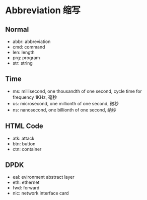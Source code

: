# Abbreviation 缩写

## Normal
- abbr: abbreviation
- cmd: command
- len: length
- prg: program
- str: string

## Time
- ms: millisecond, one thousandth of one second, cycle time for frequency 1KHz, 毫秒
- us: microsecond, one millionth of one second, 微秒
- ns: nanosecond, one billionth of one second, 纳秒

## HTML Code
- atk: attack
- btn: button
- ctn: container

## DPDK
- eal: evironment abstract layer
- eth: ethernet
- fwd: forward
- nic: network interface card
